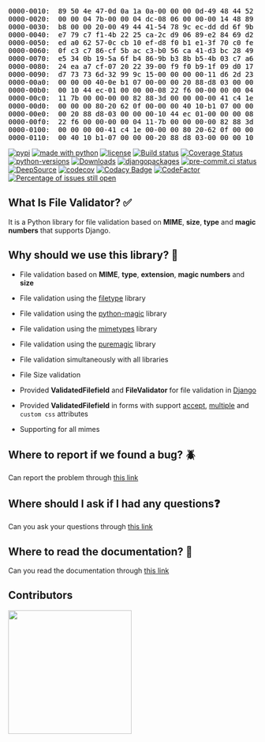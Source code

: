 <pre style="position: relative;color: black;">0000-0010:  89 50 4e 47-0d 0a 1a 0a-00 00 00 0d-49 48 44 52  .PNG.... ....IHDR
0000-0020:  00 00 04 7b-00 00 04 dc-08 06 00 00-00 14 48 89  ...{.... ......H.
0000-0030:  b8 00 00 20-00 49 44 41-54 78 9c ec-dd dd 6f 9b  .....IDA Tx....o.
0000-0040:  e7 79 c7 f1-4b 22 25 ca-2c d9 06 89-e2 84 69 d2  .y..K"%. ,.....i.
0000-0050:  ed a0 62 57-0c cb 10 ef-d8 f0 b1 e1-3f 70 c0 fe  ..bW.... ....?p..
0000-0060:  0f c3 c7 86-cf 5b ac c3-b0 56 ca 41-d3 bc 28 49  .....[.. .V.A..(I
0000-0070:  e5 34 0b 19-5a 6f b4 86-9b b3 8b b5-4b 03 c7 a6  .4..Zo.. ....K...
0000-0080:  24 ea a7 cf-07 20 22 39-00 f9 f0 b9-1f 09 d0 17  $....."9 ........
0000-0090:  d7 73 73 6d-32 99 9c 15-00 00 00 00-11 d6 2d 23  .ssm2... ......-#
0000-00a0:  00 00 00 40-0e b1 07 00-00 00 20 88-d8 03 00 00  ...@.... ........
0000-00b0:  00 10 44 ec-01 00 00 00-08 22 f6 00-00 00 00 04  ..D..... ."......
0000-00c0:  11 7b 00 00-00 00 82 88-3d 00 00 00-00 41 c4 1e  .{...... =....A..
0000-00d0:  00 00 00 80-20 62 0f 00-00 00 40 10-b1 07 00 00  .....b.. ..@.....
0000-00e0:  00 20 88 d8-03 00 00 00-10 44 ec 01-00 00 00 08  ........ .D......
0000-00f0:  22 f6 00 00-00 00 04 11-7b 00 00 00-00 82 88 3d  "....... {......=
0000-0100:  00 00 00 00-41 c4 1e 00-00 00 80 20-62 0f 00 00  ....A... ....b...
0000-0110:  00 40 10 b1-07 00 00 00-20 88 d8 03-00 00 00 10  .@...... ........<div class="open_grepper_editor" title="Edit &amp; Save To Grepper"></div></pre>


[![pypi](https://img.shields.io/pypi/v/file_validator.svg?color=light)](https://pypi.org/project/file-validator/)
[![made with python](https://img.shields.io/badge/Made%20with-Python-1f425f.svg?color=light)](https://python.org)
[![license](https://img.shields.io/github/license/rzashakeri/file_validator?color=light)](https://github.com/file-validator/file-validator/blob/master/LICENSE)
[![Build status](https://ci.appveyor.com/api/projects/status/dplr2t9bkulmh4v5?svg=true)](https://ci.appveyor.com/project/rzashakeri/file-validator-inxf9)
[![Coverage Status](https://coveralls.io/repos/github/file-validator/file-validator/badge.svg)](https://coveralls.io/github/file-validator/file-validator)
[![python-versions](https://img.shields.io/pypi/pyversions/file-validator?color=light)](https://pypi.org/project/file-validator/)
[![Downloads](https://static.pepy.tech/personalized-badge/file-validator?period=total&units=international_system&left_color=grey&right_color=brightgreen&left_text=Downloads)](https://pepy.tech/project/file-validator)
[![djangopackages](https://img.shields.io/badge/djangopackages-pass-brightgreen)](https://djangopackages.org/packages/p/file-validator/)
[![pre-commit.ci status](https://results.pre-commit.ci/badge/github/file-validator/file-validator/master.svg)](https://results.pre-commit.ci/latest/github/file-validator/file-validator/master)
[![DeepSource](https://deepsource.io/gh/file-validator/file-validator.svg/?label=active+issues&show_trend=true&token=0lNzvy0mQJqkT_aLu8BKzEXs)](https://deepsource.io/gh/file-validator/file-validator/?ref=repository-badge)
[![codecov](https://codecov.io/gh/file-validator/file-validator/graph/badge.svg?token=13ZVSJWH8M)](https://codecov.io/gh/file-validator/file-validator)
[![Codacy Badge](https://app.codacy.com/project/badge/Grade/42a2c09a967148f59c50fcf0f025daa8)](https://app.codacy.com/gh/file-validator/file-validator/dashboard?utm_source=gh&utm_medium=referral&utm_content=&utm_campaign=Badge_grade)
[![CodeFactor](https://www.codefactor.io/repository/github/file-validator/file-validator/badge)](https://www.codefactor.io/repository/github/file-validator/file-validator)
[![Percentage of issues still open](http://isitmaintained.com/badge/open/file-validator/file-validator.svg)](http://isitmaintained.com/project/file-validator/file-validator "Percentage of issues still open")


## What Is File Validator? ✅

It is a Python library for file validation based on **MIME**, **size**, **type** and **magic numbers** that supports Django.

## Why should we use this library? 🧐


* File validation based on **MIME**, **type**, **extension**, **magic numbers** and **size**


* File validation using the [filetype](https://github.com/h2non/filetype.py) library


* File validation using the [python-magic](https://github.com/ahupp/python-magic) library


* File validation using the [mimetypes](https://docs.python.org/3/library/mimetypes.html) library


* File validation using the [puremagic](https://github.com/cdgriffith/puremagic) library


* File validation simultaneously with all libraries


* File Size validation


* Provided **ValidatedFilefield** and **FileValidator** for file validation in [Django](https://www.djangoproject.com/)


* Provided **ValidatedFilefield** in forms with support  [accept](https://developer.mozilla.org/en-US/docs/Web/HTML/Attributes/accept), [multiple](https://developer.mozilla.org/en-US/docs/Web/HTML/Attributes/multiple) and `custom css` attributes


* Supporting for all mimes

## Where to report if we found a bug? 🪲

Can report the problem through [this link](https://github.com/file-validator/file-validator/issues)

## Where should I ask if I had any questions❓

Can you ask your questions through [this link](https://github.com/orgs/file-validator/discussions)

## Where to read the documentation? 📄

Can you read the documentation through [this link](https://file-validator.github.io)


## Contributors

<a href="https://github.com/file-validator/file-validator/graphs/contributors">
  <img width='250' src="https://contrib.rocks/image?repo=file-validator/file-validator" />
</a>
